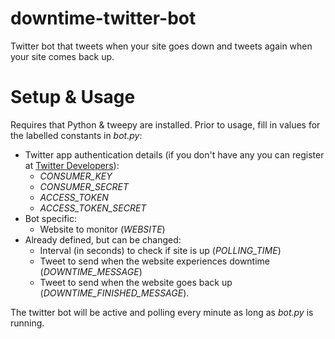 # downtime-twitter-bot
Twitter bot that tweets when your site goes down and tweets again when your site comes back up.

# Setup & Usage

Requires that Python & tweepy are installed. Prior to usage, fill in values for the labelled constants in *bot.py*:

- Twitter app authentication details (if you don't have any you can register at [Twitter Developers](https://apps.twitter.com/)):
  - *CONSUMER_KEY*
  - *CONSUMER_SECRET*
  - *ACCESS_TOKEN*
  - *ACCESS_TOKEN_SECRET*
- Bot specific: 
  - Website to monitor (*WEBSITE*)
- Already defined, but can be changed:
  - Interval (in seconds) to check if site is up (*POLLING_TIME*)
  - Tweet to send when the website experiences downtime (*DOWNTIME_MESSAGE*)
  - Tweet to send when the website goes back up (*DOWNTIME_FINISHED_MESSAGE*).

The twitter bot will be active and polling every minute as long as *bot.py* is running. 
